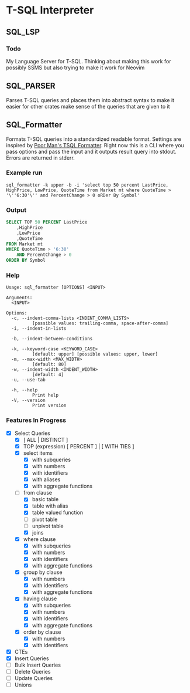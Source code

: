 # T-SQL Interpreter

## SQL_LSP

### Todo

My Language Server for T-SQL. Thinking about making this work for possibly SSMS
but also trying to make it work for Neovim

## SQL_PARSER

Parses T-SQL queries and places them into abstract syntax to make it easier for other crates
make sense of the queries that are given to it

## SQL_Formatter

Formats T-SQL queries into a standardized readable format. Settings are inspired by 
[Poor Man's TSQL Formatter](https://github.com/TaoK/PoorMansTSqlFormatter). Right now
this is a CLI where you pass options and pass the input and it outputs result query into stdout.
Errors are returned in stderr.

### Example run 

`sql_formatter -k upper -b -i 'select top 50 percent LastPrice, HighPrice, LowPrice, QuoteTime from Market mt where QuoteTime > '\''6:30'\'' and PercentChange > 0 oRDer By Symbol'`

### Output

```sql
SELECT TOP 50 PERCENT LastPrice
    ,HighPrice
    ,LowPrice
    ,QuoteTime
FROM Market mt
WHERE QuoteTime > '6:30'
    AND PercentChange > 0
ORDER BY Symbol
```

### Help

```
Usage: sql_formatter [OPTIONS] <INPUT>

Arguments:
  <INPUT>

Options:
  -c, --indent-comma-lists <INDENT_COMMA_LISTS>
          [possible values: trailing-comma, space-after-comma]
  -i, --indent-in-lists

  -b, --indent-between-conditions

  -k, --keyword-case <KEYWORD_CASE>
          [default: upper] [possible values: upper, lower]
  -m, --max-width <MAX_WIDTH>
          [default: 80]
  -w, --indent-width <INDENT_WIDTH>
          [default: 4]
  -u, --use-tab

  -h, --help
          Print help
  -V, --version
          Print version
```

### Features In Progress

- [x] Select Queries
    - [x] \[ ALL | DISTINCT ]
    - [x] TOP (expression) \[ PERCENT ] | \[ WITH TIES ]  
    - [x] select items
        - [x] with subqueries
        - [x] with numbers
        - [x] with identifiers
        - [x] with aliases
        - [x] with aggregate functions
    - [ ] from clause
        - [x] basic table
        - [x] table with alias
        - [x] table valued function
        - [ ] pivot table
        - [ ] unpivot table
        - [x] joins
    - [x] where clause 
        - [x] with subqueries
        - [x] with numbers
        - [x] with identifiers
        - [x] with aggregate functions
    - [x] group by clause
        - [x] with numbers
        - [x] with identifiers
        - [x] with aggregate functions
    - [x] having clause
        - [x] with subqueries
        - [x] with numbers
        - [x] with identifiers
        - [x] with aggregate functions
    - [x] order by clause
        - [x] with numbers
        - [x] with identifiers

- [x] CTEs
- [x] Insert Queries
- [ ] Bulk Insert Queries
- [ ] Delete Queries
- [ ] Update Queries
- [ ] Unions

